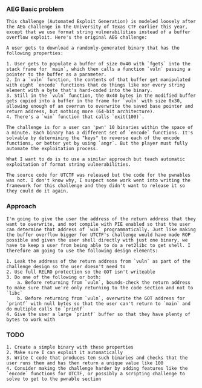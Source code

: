 
### AEG Basic problem

    This challenge (Automated Exploit Generation) is modeled loosely after the AEG challenge in the University of Texas CTF earlier this year, except that we use format string vulnerabilities instead of a buffer overflow exploit. Here's the original AEG challenge:

    A user gets to download a randomly-generated binary that has the following properties:

    1. User gets to populate a buffer of size 0x40 with `fgets` into the stack frame for `main`, which then calls a function `vuln` passing a pointer to the buffer as a parameter.
    2. In a `vuln` function, the contents of that buffer get manipulated with eight `encode` functions that do things like xor every string element with a byte that's hard-coded into the binary. 
    3. Still in the `vuln` function, the 0x40 bytes in the modified buffer gets copied into a buffer in the frame for `vuln` with size 0x30, allowing enough of an overrun to overwrite the saved base pointer and return address, but nothing more (64-bit architecture). 
    4. There's a `win` function that calls `exit(100)`. 

    The challenge is for a user can 'pwn' 10 binaries within the space of a minute. Each binary has a different set of `encode` functions. It's solvable by determining the "keys" to reverse each of the encode functions, or better yet by using `angr`. But the player must fully automate the exploitation process. 

    What I want to do is to use a similar approach but teach automatic exploitation of format string vulnerabilities. 

    The source code for UTCTF was released but the code for the pwnables was not. I don't know why, I suspect some work went into writing the framework for this challenge and they didn't want to release it so they could do it again.


### Approach

    I'm going to give the user the address of the return address that they want to overwrite, and not compile with PIE enabled so that the user can determine that address of `win` programmatically. Just like making the buffer overflow bigger for UTCTF's challenge would have made ROP possible and given the user shell directly with just one binary, we have to keep a user from being able to do a ret2libc to get shell. I therefore am going to use the following design elements:

    1. Leak the address of the return address from `vuln` as part of the challenge design so the user doesn't need to
    2. Use full RELRO protection so the GOT isn't writeable
    3. Do one of the following or both:
        a. Before returning from `vuln`, bounds-check the return address to make sure that we're only returning to the code section and not to `libc`
        b. Before returning from `vuln`, overwrite the GOT address for `printf` with null bytes so that the user can't return to `main` and do multiple calls to `printf`
    4. Give the user a large `printf` buffer so that they have plenty of bytes to work with

### TODO

    1. Create a simple binary with these properties
    2. Make sure I can exploit it automatically
    3. Write C code that produces ten such binaries and checks that the user runs them and has then return a unique value like 100
    4. Consider making the challenge harder by adding features like the `encode` functions for UTCTF, or possibly a scripting challenge to solve to get to the pwnable section
